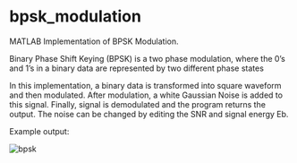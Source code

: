 # bpsk_modulation

MATLAB Implementation of BPSK Modulation.

Binary Phase Shift Keying (BPSK) is a two phase modulation, where the 0’s and 1’s in a binary data are represented by two different phase states

In this implementation, a binary data is transformed into square waveform and then modulated. After modulation, a white Gaussian Noise is added to this signal. Finally, signal is demodulated and the program returns the output. The noise can be changed by editing the SNR and signal energy Eb.

Example output:

![bpsk](https://user-images.githubusercontent.com/71152385/183899627-2483eef2-2337-43fc-b10e-d12297803dc5.png)
